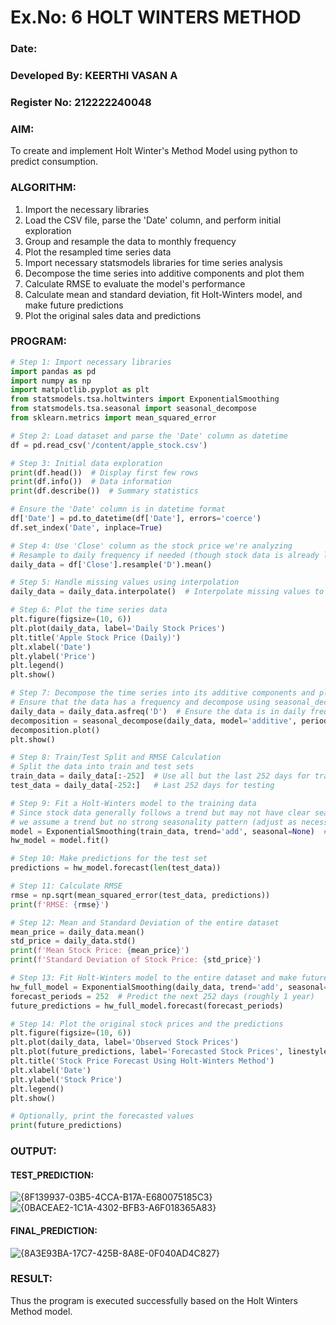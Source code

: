 # Ex.No: 6               HOLT WINTERS METHOD
### Date: 
### Developed By: KEERTHI VASAN A
### Register No: 212222240048


### AIM:
To create and implement Holt Winter's Method Model using python to predict consumption.

### ALGORITHM:
1. Import the necessary libraries
2. Load the CSV file, parse the 'Date' column, and perform initial exploration
3. Group and resample the data to monthly frequency
4. Plot the resampled time series data
5. Import necessary statsmodels libraries for time series analysis
6. Decompose the time series into additive components and plot them
7. Calculate RMSE to evaluate the model's performance
8. Calculate mean and standard deviation, fit Holt-Winters model, and make future predictions
9. Plot the original sales data and predictions
### PROGRAM:
```py
# Step 1: Import necessary libraries
import pandas as pd
import numpy as np
import matplotlib.pyplot as plt
from statsmodels.tsa.holtwinters import ExponentialSmoothing
from statsmodels.tsa.seasonal import seasonal_decompose
from sklearn.metrics import mean_squared_error

# Step 2: Load dataset and parse the 'Date' column as datetime
df = pd.read_csv('/content/apple_stock.csv')

# Step 3: Initial data exploration
print(df.head())  # Display first few rows
print(df.info())  # Data information
print(df.describe())  # Summary statistics

# Ensure the 'Date' column is in datetime format
df['Date'] = pd.to_datetime(df['Date'], errors='coerce')
df.set_index('Date', inplace=True)

# Step 4: Use 'Close' column as the stock price we're analyzing
# Resample to daily frequency if needed (though stock data is already likely daily)
daily_data = df['Close'].resample('D').mean()

# Step 5: Handle missing values using interpolation
daily_data = daily_data.interpolate()  # Interpolate missing values to avoid errors

# Step 6: Plot the time series data
plt.figure(figsize=(10, 6))
plt.plot(daily_data, label='Daily Stock Prices')
plt.title('Apple Stock Price (Daily)')
plt.xlabel('Date')
plt.ylabel('Price')
plt.legend()
plt.show()

# Step 7: Decompose the time series into its additive components and plot them
# Ensure that the data has a frequency and decompose using seasonal_decompose
daily_data = daily_data.asfreq('D')  # Ensure the data is in daily frequency
decomposition = seasonal_decompose(daily_data, model='additive', period=252)  # Assuming yearly seasonality (252 trading days)
decomposition.plot()
plt.show()

# Step 8: Train/Test Split and RMSE Calculation
# Split the data into train and test sets
train_data = daily_data[:-252]  # Use all but the last 252 days for training (roughly 1 year)
test_data = daily_data[-252:]   # Last 252 days for testing

# Step 9: Fit a Holt-Winters model to the training data
# Since stock data generally follows a trend but may not have clear seasonality, 
# we assume a trend but no strong seasonality pattern (adjust as necessary)
model = ExponentialSmoothing(train_data, trend='add', seasonal=None)  # Seasonal=None for non-seasonal data
hw_model = model.fit()

# Step 10: Make predictions for the test set
predictions = hw_model.forecast(len(test_data))

# Step 11: Calculate RMSE
rmse = np.sqrt(mean_squared_error(test_data, predictions))
print(f'RMSE: {rmse}')

# Step 12: Mean and Standard Deviation of the entire dataset
mean_price = daily_data.mean()
std_price = daily_data.std()
print(f'Mean Stock Price: {mean_price}')
print(f'Standard Deviation of Stock Price: {std_price}')

# Step 13: Fit Holt-Winters model to the entire dataset and make future predictions
hw_full_model = ExponentialSmoothing(daily_data, trend='add', seasonal=None).fit()
forecast_periods = 252  # Predict the next 252 days (roughly 1 year)
future_predictions = hw_full_model.forecast(forecast_periods)

# Step 14: Plot the original stock prices and the predictions
plt.figure(figsize=(10, 6))
plt.plot(daily_data, label='Observed Stock Prices')
plt.plot(future_predictions, label='Forecasted Stock Prices', linestyle='--')
plt.title('Stock Price Forecast Using Holt-Winters Method')
plt.xlabel('Date')
plt.ylabel('Stock Price')
plt.legend()
plt.show()

# Optionally, print the forecasted values
print(future_predictions)


```

### OUTPUT:


#### TEST_PREDICTION:
![{8F139937-03B5-4CCA-B17A-E680075185C3}](https://github.com/user-attachments/assets/17871f59-f02e-4b35-b4fd-ecec476d4868)
![{0BACEAE2-1C1A-4302-BFB3-A6F018365A83}](https://github.com/user-attachments/assets/6005ad7e-d64b-4eff-84c5-06a6e8b2fce3)


#### FINAL_PREDICTION:
![{8A3E93BA-17C7-425B-8A8E-0F040AD4C827}](https://github.com/user-attachments/assets/ab782915-51ed-4e45-960c-c060381de787)


### RESULT:
Thus the program is executed successfully based on the Holt Winters Method model.
